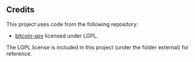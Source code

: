 ## Credits
This project uses code from the following repository:
- [bitcoin-spv](https://github.com/keep-network/bitcoin-spv/tree/856849612ef49114af18c0f407eaa74afc2ee4be) licensed under LGPL.

The LGPL license is included in this project (under the folder external) for reference.
